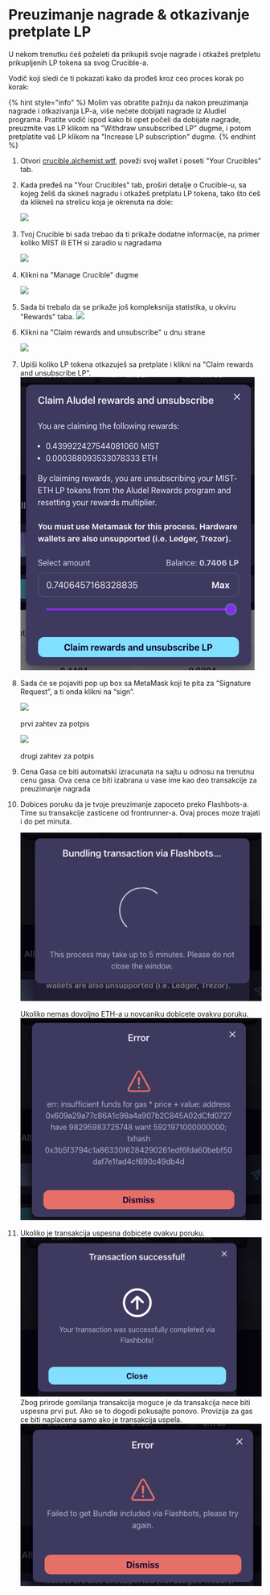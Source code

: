# Preuzimanje nagrade & otkazivanje pretplate LP

U nekom trenutku ćeš poželeti da prikupiš svoje nagrade i otkažeš pretpletu prikupljenih LP tokena sa svog Crucible-a.

Vodič koji sledi će ti pokazati kako da prođeš kroz ceo proces korak po korak:

{% hint style="info" %}
Molim vas obratite pažnju da nakon preuzimanja nagrade i otkazivanja LP-a, više nećete dobijati nagrade iz Aludiel programa. Pratite vodič ispod kako bi opet počeli da dobijate nagrade, preuzmite vas LP klikom na "Withdraw unsubscribed LP" dugme, i potom pretplatite vaš LP klikom na "Increase LP subscription" dugme.
{% endhint %}

1. Otvori [crucible.alchemist.wtf](https://crucible.alchemist.wtf/), poveži svoj wallet i poseti "Your Crucibles" tab.
2. Kada pređeš na "Your Crucibles" tab, proširi detalje o Crucible-u, sa kojeg želiš da skineš nagradu i otkažeš pretplatu LP tokena, tako što ćeš da klikneš na strelicu koja je okrenuta na dole:

   ![](../../.gitbook/assets/screenshot-2021-05-07-at-12.50.58.png)

3. Tvoj Crucible bi sada trebao da ti prikaže dodatne informacije, na primer koliko MIST ili ETH si zaradio u nagradama 

   ![](../../.gitbook/assets/screenshot-2021-05-07-at-12.50.42.png)

4. Klikni na "Manage Crucible" dugme  

   ![](../../.gitbook/assets/screenshot-2021-05-07-at-12.51.04.png)

5. Sada bi trebalo da se prikaže još kompleksnija statistika, u okviru "Rewards" taba.   ![](../../.gitbook/assets/screenshot-2021-05-07-at-12.51.22.png)
6. Klikni na "Claim rewards and unsubscribe" u dnu strane  

   ![](../../.gitbook/assets/screenshot-2021-05-07-at-13.05.52.png)

7. Upiši koliko LP tokena otkazuješ sa pretplate i klikni na "Claim rewards and unsubscribe LP". ![](../../.gitbook/assets/1.png)
8. Sada će se pojaviti pop up box sa MetaMask koji te pita za “Signature Request”, a ti onda klikni na “sign”. 

   ![](https://firebasestorage.googleapis.com/v0/b/gitbook-28427.appspot.com/o/assets%2F-MZtVtOEMQShtte8TrMq%2F-MbH1zJp7tqPw-lQpaLe%2F-MbH22XqtTl2UAgHIht_%2F2.png?alt=media&token=7b5ea3a1-22e4-4bc3-acb1-f9056c58bc45) 

   prvi zahtev za potpis

    ​![](https://firebasestorage.googleapis.com/v0/b/gitbook-28427.appspot.com/o/assets%2F-MZtVtOEMQShtte8TrMq%2F-MbH1zJp7tqPw-lQpaLe%2F-MbH2O5igLoCvWCXyyC4%2F3.png?alt=media&token=b5d6186d-2f67-40a8-b73c-4b8706d4eb24) 

   drugi zahtev za potpis

9. Cena Gasa ce biti automatski izracunata na sajtu u odnosu na trenutnu cenu gasa. Ova cena ce biti izabrana u vase ime kao deo transakcije za preuzimanje nagrada
10. Dobices poruku da je tvoje preuzimanje zapoceto preko Flashbots-a. Time su transakcije zasticene od frontrunner-a. Ovaj proces moze trajati i do pet minuta.

    ![](../../.gitbook/assets/4%20%281%29%20%282%29.png)

  
  
    Ukoliko nemas dovoljno ETH-a u novcaniku dobicete ovakvu poruku.  
    ![](../../.gitbook/assets/edlin%20%281%29.png)

11. Ukoliko je transakcija uspesna dobicete ovakvu poruku. ![](../../.gitbook/assets/6.png)  Zbog prirode gomilanja transakcija moguce je da transakcija nece biti uspesna prvi put. Ako se to dogodi pokusajte ponovo. Provizija za gas ce biti naplacena samo ako je transakcija uspela. ![](../../.gitbook/assets/7%20%281%29.png)

